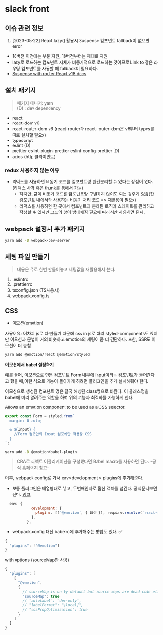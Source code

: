 # slack front

## 이슈 관련 정보

1. [2023-05-22] React.lazy() 활용시 Suspense 컴포넌트 fallback이 없으면 error

- 18버전 이전에는 부분 지원, 18버전부터는 제대로 지원
- lazy로 로드하는 컴포넌트 자체가 비동기적으로 로드하는 것이므로 Link to 같은 라우팅 컴포넌트를 사용할 때 fallback이 필요하다.
- [Suspense with router React v18 docs](https://react.dev/reference/react/Suspense#preventing-already-revealed-content-from-hiding)

## 설치 패키지

> 패키지 매니저: yarn  
> (D) : dev dependency

- react
- react-dom v6
- react-router-dom v6 (react-router과 react-router-dom은 v6부터 types를 따로 설치할 필요x)
- typescript
- eslint (D)
- prettier eslint-plugin-prettier eslint-config-prettier (D)
- axios (http 클라이언트)

### redux 사용하지 않는 이유

- 리덕스를 사용하면 비동기 코드를 컴포넌트랑 완전분리할 수 있다는 장점이 있다.(리덕스 사가 혹은 thunk를 통해서 가능)
  - 하지만, 굳이 비동기 코드를 컴포넌트랑 구별하지 않아도 되는 경우가 있음(한 컴포넌트 내에서만 사용하는 비동기 처리 코드 => 재활용이 필요x)
  - 리덕스를 사용하면 한 곳에서 컴포넌트과 분리된 로직과 스테이트를 관리하고 작성할 수 있지만 코드의 양이 방대해짐 필요에 따라서만 사용하면 된다.

## webpack 설정시 추가 패키지

```bash
yarn add -D webpack-dev-server
```

## 세팅 파일 만들기

> 내용은 주로 한번 만들어놓고 세팅값을 재활용해서 쓴다.

1. .eslintrc
2. .prettierrc
3. tsconfig.json (TS사용시)
4. webpack.config.ts

## CSS

- 이모션(emotion)

사용이유: 어차피 js로 다 만들기 때문에 css in js로 처리
styled-components도 있지만 이모션과 문법이 거의 비슷하고 emotion의 세팅이 좀 더 간단하다. 또한, SSR도 이모션이 더 능함

```bash
yarn add @emotion/react @emotion/styled
```

<b>이모션에서 babel 설정하기</b>

예를 들어, 이모션으로 만든 컴포넌트 Form 내부에 Input이라는 컴포넌트가 들어간다고 했을 때,이런 식으로 기능이 돌아가게 하려면 플러그인을 추가 설치해줘야 한다.

이모션으로 생성된 컴포넌트 명은 결국 해싱된 class명으로 바뀐다.
이 클래스명을 babel에 미리 알려주는 역할을 하여 위의 기능과 최적화를 가능하게 한다.

Allows an emotion component to be used as a CSS selector.

```javascript
export const Form = styled.from`
  margin: 0 auto;

  & ${Input} {
    //Form 컴포안의 Input 컴포에만 적용할 CSS
  }
`;
```

```bash
yarn add -D @emotion/babel-plugin
```

> CRA로 리액트 어플리케이션을 구성했다면 Babel macro를 사용하면 된다. -공식 홈페이지 참고-

이후, webpack config로 가서 env>development > plugins에 추가해준다.

- 보통 플러그인은 배열형태로 넣고, 두번째인자로 옵션 객체를 넘긴다. 공식문서보면 된다. [링크](https://emotion.sh/docs/@emotion/babel-plugin)

```javascript
  env: {
            development: {
              plugins: [['@emotion', { 옵션 }], require.resolve('react-refresh/babel')],
            },
          },
```

- webpack.config 대신 babelrc에 추가해주는 방법도 있다. ✅

```javascript
{
  "plugins": ["@emotion"]
}
```

with options (sourceMap만 사용)

```javascript
{
  "plugins": [
    [
      "@emotion",
      {
        // sourceMap is on by default but source maps are dead code eliminated in production
        "sourceMap": true
        // "autoLabel": "dev-only",
        // "labelFormat": "[local]",
        // "cssPropOptimization": true
      }
    ]
  ]
}

```
